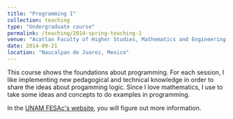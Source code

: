 ```yaml
---
title: "Programming I"
collection: teaching
type: "Undergraduate course"
permalink: /teaching/2014-spring-teaching-1
venue: "Acatlan Faculty of Higher Studies, Mathematics and Engineering Department"
date: 2014-09-21
location: "Naucalpan de Juarez, Mexico"
---
```


This course shows the foundations about programming. 
For each session, I like implementing new pedagogical 
and technical knowledge in order to share the ideas 
about progamming logic. Since I love mathematics, I use to 
take some ideas and concepts to do examples in programming.

In the [UNAM FESAc's website](https://unam-fesac.github.io/), you will 
figure out more information.

